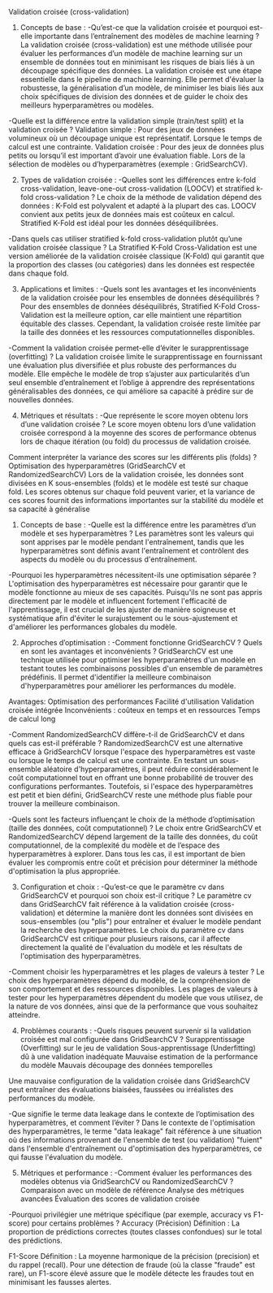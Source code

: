 Validation croisée (cross-validation)

1. Concepts de base :
-Qu’est-ce que la validation croisée et pourquoi est-elle importante dans l’entraînement des modèles de machine learning ?
La validation croisée (cross-validation) est une méthode utilisée pour évaluer les performances d’un modèle de machine learning sur un ensemble de données tout en minimisant les risques de biais liés à un découpage spécifique des données.
La validation croisée est une étape essentielle dans le pipeline de machine learning. Elle permet d'évaluer la robustesse, la généralisation d’un modèle, de minimiser les biais liés aux choix spécifiques de division des données et de guider le choix des meilleurs hyperparamètres ou modèles.

-Quelle est la différence entre la validation simple (train/test split) et la validation
croisée ?
Validation simple :
Pour des jeux de données volumineux où un découpage unique est représentatif.
Lorsque le temps de calcul est une contrainte.
Validation croisée :
Pour des jeux de données plus petits ou lorsqu’il est important d’avoir une évaluation fiable.
Lors de la sélection de modèles ou d’hyperparamètres (exemple : GridSearchCV).

2. Types de validation croisée :
-Quelles sont les différences entre k-fold cross-validation, leave-one-out
cross-validation (LOOCV) et stratified k-fold cross-validation ?
Le choix de la méthode de validation dépend des données :
K-Fold est polyvalent et adapté à la plupart des cas.
LOOCV convient aux petits jeux de données mais est coûteux en calcul.
Stratified K-Fold est idéal pour les données déséquilibrées.


-Dans quels cas utiliser stratified k-fold cross-validation plutôt qu’une validation
croisée classique ?
La Stratified K-Fold Cross-Validation est une version améliorée de la validation croisée classique (K-Fold) qui garantit que la proportion des classes (ou catégories) dans les données est respectée dans chaque fold.


3. Applications et limites :
-Quels sont les avantages et les inconvénients de la validation croisée pour les ensembles de données déséquilibrés ?
Pour des ensembles de données déséquilibrés, Stratified K-Fold Cross-Validation est la meilleure option, car elle maintient une répartition équitable des classes. Cependant, la validation croisée reste limitée par la taille des données et les ressources computationnelles disponibles. 

-Comment la validation croisée permet-elle d’éviter le surapprentissage (overfitting) ?
La validation croisée limite le surapprentissage en fournissant une évaluation plus diversifiée et plus robuste des performances du modèle. Elle empêche le modèle de trop s’ajuster aux particularités d’un seul ensemble d’entraînement et l’oblige à apprendre des représentations généralisables des données, ce qui améliore sa capacité à prédire sur de nouvelles données.

4. Métriques et résultats :
-Que représente le score moyen obtenu lors d’une validation croisée ?
Le score moyen obtenu lors d’une validation croisée correspond à la moyenne des scores de performance obtenus lors de chaque itération (ou fold) du processus de validation croisée.

Comment interpréter la variance des scores sur les différents plis (folds) ? Optimisation des hyperparamètres (GridSearchCV et RandomizedSearchCV)
Lors de la validation croisée, les données sont divisées en K sous-ensembles (folds) et le modèle est testé sur chaque fold. Les scores obtenus sur chaque fold peuvent varier, et la variance de ces scores fournit des informations importantes sur la stabilité du modèle et sa capacité à généralise

1. Concepts de base :
-Quelle est la différence entre les paramètres d’un modèle et ses hyperparamètres ?
Les paramètres sont les valeurs qui sont apprises par le modèle pendant l'entraînement, tandis que les hyperparamètres sont définis avant l'entraînement et contrôlent des aspects du modèle ou du processus d'entraînement.

-Pourquoi les hyperparamètres nécessitent-ils une optimisation séparée ?
L'optimisation des hyperparamètres est nécessaire pour garantir que le modèle fonctionne au mieux de ses capacités. Puisqu'ils ne sont pas appris directement par le modèle et influencent fortement l'efficacité de l'apprentissage, il est crucial de les ajuster de manière soigneuse et systématique afin d'éviter le surajustement ou le sous-ajustement et d'améliorer les performances globales du modèle.

2. Approches d’optimisation :
-Comment fonctionne GridSearchCV ? Quels en sont les avantages et
inconvénients ?
GridSearchCV est une technique utilisée pour optimiser les hyperparamètres d'un modèle en testant toutes les combinaisons possibles d'un ensemble de paramètres prédéfinis. Il permet d'identifier la meilleure combinaison d'hyperparamètres pour améliorer les performances du modèle.

Avantages:
Optimisation des performances
Facilité d'utilisation
Validation croisée intégrée
Inconvénients :
coûteux en temps et en ressources
Temps de calcul long

-Comment RandomizedSearchCV diffère-t-il de GridSearchCV et dans quels cas est-il préférable ?
RandomizedSearchCV est une alternative efficace à GridSearchCV lorsque l'espace des hyperparamètres est vaste ou lorsque le temps de calcul est une contrainte. En testant un sous-ensemble aléatoire d'hyperparamètres, il peut réduire considérablement le coût computationnel tout en offrant une bonne probabilité de trouver des configurations performantes. Toutefois, si l'espace des hyperparamètres est petit et bien défini, GridSearchCV reste une méthode plus fiable pour trouver la meilleure combinaison.

-Quels sont les facteurs influençant le choix de la méthode d’optimisation (taille des données, coût computationnel) ? 
Le choix entre GridSearchCV et RandomizedSearchCV dépend largement de la taille des données, du coût computationnel, de la complexité du modèle et de l’espace des hyperparamètres à explorer.
Dans tous les cas, il est important de bien évaluer les compromis entre coût et précision pour déterminer la méthode d'optimisation la plus appropriée.

3. Configuration et choix :
-Qu’est-ce que le paramètre cv dans GridSearchCV et pourquoi son choix est-il critique ?
Le paramètre cv dans GridSearchCV fait référence à la validation croisée (cross-validation) et détermine la manière dont les données sont divisées en sous-ensembles (ou "plis") pour entraîner et évaluer le modèle pendant la recherche des hyperparamètres.
Le choix du paramètre cv dans GridSearchCV est critique pour plusieurs raisons, car il affecte directement la qualité de l'évaluation du modèle et les résultats de l'optimisation des hyperparamètres.

-Comment choisir les hyperparamètres et les plages de valeurs à tester ?
Le choix des hyperparamètres dépend du modèle, de la compréhension de son comportement et des ressources disponibles.
Les plages de valeurs à tester pour les hyperparamètres dépendent du modèle que vous utilisez, de la nature de vos données, ainsi que de la performance que vous souhaitez atteindre.

4. Problèmes courants :
-Quels risques peuvent survenir si la validation croisée est mal configurée dans GridSearchCV ?
Surapprentissage (Overfitting) sur le jeu de validation
Sous-apprentissage (Underfitting) dû à une validation inadéquate
Mauvaise estimation de la performance du modèle
Mauvais découpage des données temporelles

Une mauvaise configuration de la validation croisée dans GridSearchCV peut entraîner des évaluations biaisées, faussées ou irréalistes des performances du modèle.

-Que signifie le terme data leakage dans le contexte de l’optimisation des hyperparamètres, et comment l’éviter ?
Dans le contexte de l'optimisation des hyperparamètres, le terme "data leakage" fait référence à une situation où des informations provenant de l'ensemble de test (ou validation) "fuient" dans l'ensemble d'entraînement ou d'optimisation des hyperparamètres, ce qui fausse l'évaluation du modèle.


5. Métriques et performance :
-Comment évaluer les performances des modèles obtenus via GridSearchCV ou
RandomizedSearchCV ?
Comparaison avec un modèle de référence
Analyse des métriques avancées
Évaluation des scores de validation croisée

-Pourquoi privilégier une métrique spécifique (par exemple, accuracy vs F1-score) pour certains problèmes ?
Accuracy (Précision)
Définition : La proportion de prédictions correctes (toutes classes confondues) sur le total des prédictions.

F1-Score
Définition : La moyenne harmonique de la précision (precision) et du rappel (recall).
Pour une détection de fraude (où la classe "fraude" est rare), un F1-score élevé assure que le modèle détecte les fraudes tout en minimisant les fausses alertes.